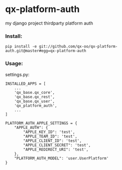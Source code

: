 # qx-platform-auth

my django project thirdparty platform auth

### Install:

    pip install -e git://github.com/qx-oo/qx-platform-auth.git@master#egg=qx-platform-auth

### Usage:

settings.py:

    INSTALLED_APPS = [
        ...
        'qx_base.qx_core',
        'qx_base.qx_rest',
        'qx_base.qx_user',
        'qx_platform_auth',
        ...
    ]

    PLATFORM_AUTH_APPLE_SETTINGS = {
        "APPLE_AUTH": {
            "APPLE_KEY_ID": 'test',
            "APPLE_TEAM_ID": 'test',
            "APPLE_CLIENT_ID": 'test',
            "APPLE_CLIENT_SECRET": 'test',
            "APPLE_REDIRECT_URI": 'test',
        },
        "PLATFORM_AUTH_MODEL": 'user.UserPlatform'
    }